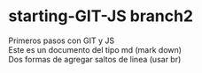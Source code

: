 # starting-GIT-JS branch2
Primeros pasos con GIT y JS
<br>Este es un documento del tipo md (mark down) 
\
Dos formas de agregar saltos de linea (usar br)
